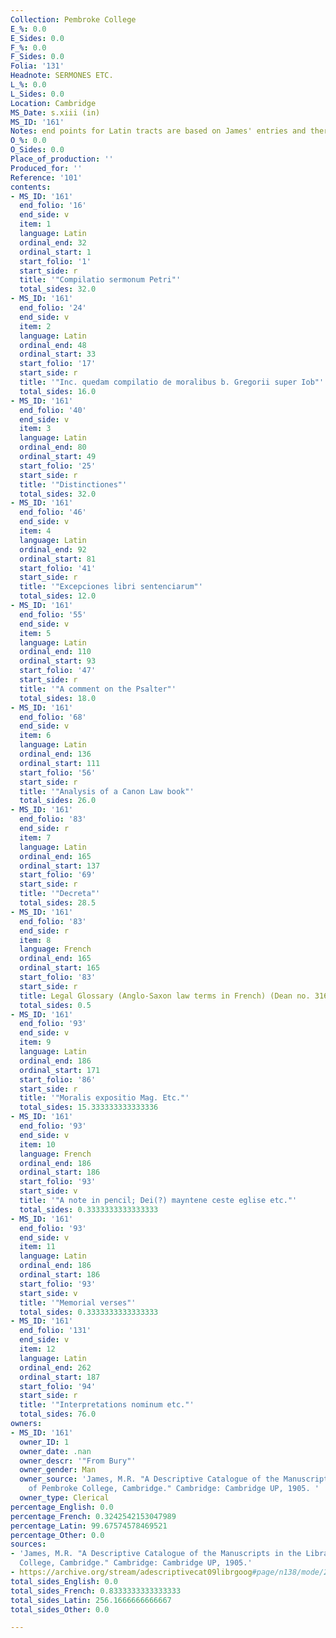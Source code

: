 ```yaml
---
Collection: Pembroke College
E_%: 0.0
E_Sides: 0.0
F_%: 0.0
F_Sides: 0.0
Folia: '131'
Headnote: SERMONES ETC.
L_%: 0.0
L_Sides: 0.0
Location: Cambridge
MS_Date: s.xiii (in)
MS_ID: '161'
Notes: end points for Latin tracts are based on James' entries and therefore approximate
O_%: 0.0
O_Sides: 0.0
Place_of_production: ''
Produced_for: ''
Reference: '101'
contents:
- MS_ID: '161'
  end_folio: '16'
  end_side: v
  item: 1
  language: Latin
  ordinal_end: 32
  ordinal_start: 1
  start_folio: '1'
  start_side: r
  title: '"Compilatio sermonum Petri"'
  total_sides: 32.0
- MS_ID: '161'
  end_folio: '24'
  end_side: v
  item: 2
  language: Latin
  ordinal_end: 48
  ordinal_start: 33
  start_folio: '17'
  start_side: r
  title: '"Inc. quedam compilatio de moralibus b. Gregorii super Iob"'
  total_sides: 16.0
- MS_ID: '161'
  end_folio: '40'
  end_side: v
  item: 3
  language: Latin
  ordinal_end: 80
  ordinal_start: 49
  start_folio: '25'
  start_side: r
  title: '"Distinctiones"'
  total_sides: 32.0
- MS_ID: '161'
  end_folio: '46'
  end_side: v
  item: 4
  language: Latin
  ordinal_end: 92
  ordinal_start: 81
  start_folio: '41'
  start_side: r
  title: '"Excepciones libri sentenciarum"'
  total_sides: 12.0
- MS_ID: '161'
  end_folio: '55'
  end_side: v
  item: 5
  language: Latin
  ordinal_end: 110
  ordinal_start: 93
  start_folio: '47'
  start_side: r
  title: '"A comment on the Psalter"'
  total_sides: 18.0
- MS_ID: '161'
  end_folio: '68'
  end_side: v
  item: 6
  language: Latin
  ordinal_end: 136
  ordinal_start: 111
  start_folio: '56'
  start_side: r
  title: '"Analysis of a Canon Law book"'
  total_sides: 26.0
- MS_ID: '161'
  end_folio: '83'
  end_side: r
  item: 7
  language: Latin
  ordinal_end: 165
  ordinal_start: 137
  start_folio: '69'
  start_side: r
  title: '"Decreta"'
  total_sides: 28.5
- MS_ID: '161'
  end_folio: '83'
  end_side: r
  item: 8
  language: French
  ordinal_end: 165
  ordinal_start: 165
  start_folio: '83'
  start_side: r
  title: Legal Glossary (Anglo-Saxon law terms in French) (Dean no. 316)
  total_sides: 0.5
- MS_ID: '161'
  end_folio: '93'
  end_side: v
  item: 9
  language: Latin
  ordinal_end: 186
  ordinal_start: 171
  start_folio: '86'
  start_side: r
  title: '"Moralis expositio Mag. Etc."'
  total_sides: 15.333333333333336
- MS_ID: '161'
  end_folio: '93'
  end_side: v
  item: 10
  language: French
  ordinal_end: 186
  ordinal_start: 186
  start_folio: '93'
  start_side: v
  title: '"A note in pencil; Dei(?) mayntene ceste eglise etc."'
  total_sides: 0.3333333333333333
- MS_ID: '161'
  end_folio: '93'
  end_side: v
  item: 11
  language: Latin
  ordinal_end: 186
  ordinal_start: 186
  start_folio: '93'
  start_side: v
  title: '"Memorial verses"'
  total_sides: 0.3333333333333333
- MS_ID: '161'
  end_folio: '131'
  end_side: v
  item: 12
  language: Latin
  ordinal_end: 262
  ordinal_start: 187
  start_folio: '94'
  start_side: r
  title: '"Interpretations nominum etc."'
  total_sides: 76.0
owners:
- MS_ID: '161'
  owner_ID: 1
  owner_date: .nan
  owner_descr: '"From Bury"'
  owner_gender: Man
  owner_source: 'James, M.R. "A Descriptive Catalogue of the Manuscripts in the Library
    of Pembroke College, Cambridge." Cambridge: Cambridge UP, 1905. '
  owner_type: Clerical
percentage_English: 0.0
percentage_French: 0.3242542153047989
percentage_Latin: 99.67574578469521
percentage_Other: 0.0
sources:
- 'James, M.R. "A Descriptive Catalogue of the Manuscripts in the Library of Pembroke
  College, Cambridge." Cambridge: Cambridge UP, 1905.'
- https://archive.org/stream/adescriptivecat09librgoog#page/n138/mode/2up
total_sides_English: 0.0
total_sides_French: 0.8333333333333333
total_sides_Latin: 256.1666666666667
total_sides_Other: 0.0

---
```

